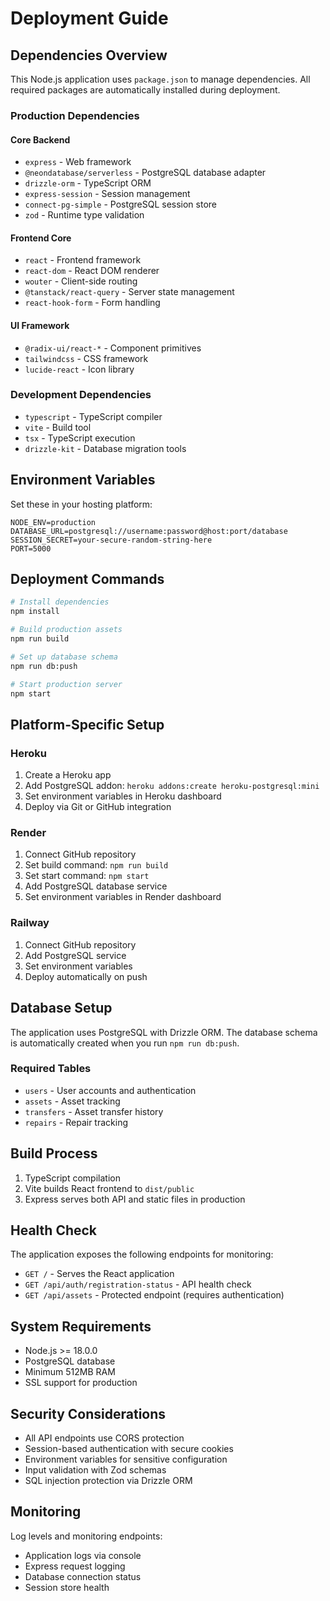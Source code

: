 # Deployment Guide

## Dependencies Overview

This Node.js application uses `package.json` to manage dependencies. All required packages are automatically installed during deployment.

### Production Dependencies

#### Core Backend
- `express` - Web framework
- `@neondatabase/serverless` - PostgreSQL database adapter
- `drizzle-orm` - TypeScript ORM
- `express-session` - Session management
- `connect-pg-simple` - PostgreSQL session store
- `zod` - Runtime type validation

#### Frontend Core
- `react` - Frontend framework
- `react-dom` - React DOM renderer
- `wouter` - Client-side routing
- `@tanstack/react-query` - Server state management
- `react-hook-form` - Form handling

#### UI Framework
- `@radix-ui/react-*` - Component primitives
- `tailwindcss` - CSS framework
- `lucide-react` - Icon library

### Development Dependencies
- `typescript` - TypeScript compiler
- `vite` - Build tool
- `tsx` - TypeScript execution
- `drizzle-kit` - Database migration tools

## Environment Variables

Set these in your hosting platform:

```
NODE_ENV=production
DATABASE_URL=postgresql://username:password@host:port/database
SESSION_SECRET=your-secure-random-string-here
PORT=5000
```

## Deployment Commands

```bash
# Install dependencies
npm install

# Build production assets
npm run build

# Set up database schema
npm run db:push

# Start production server
npm start
```

## Platform-Specific Setup

### Heroku
1. Create a Heroku app
2. Add PostgreSQL addon: `heroku addons:create heroku-postgresql:mini`
3. Set environment variables in Heroku dashboard
4. Deploy via Git or GitHub integration

### Render
1. Connect GitHub repository
2. Set build command: `npm run build`
3. Set start command: `npm start`
4. Add PostgreSQL database service
5. Set environment variables in Render dashboard

### Railway
1. Connect GitHub repository
2. Add PostgreSQL service
3. Set environment variables
4. Deploy automatically on push

## Database Setup

The application uses PostgreSQL with Drizzle ORM. The database schema is automatically created when you run `npm run db:push`.

### Required Tables
- `users` - User accounts and authentication
- `assets` - Asset tracking
- `transfers` - Asset transfer history
- `repairs` - Repair tracking

## Build Process

1. TypeScript compilation
2. Vite builds React frontend to `dist/public`
3. Express serves both API and static files in production

## Health Check

The application exposes the following endpoints for monitoring:
- `GET /` - Serves the React application
- `GET /api/auth/registration-status` - API health check
- `GET /api/assets` - Protected endpoint (requires authentication)

## System Requirements

- Node.js >= 18.0.0
- PostgreSQL database
- Minimum 512MB RAM
- SSL support for production

## Security Considerations

- All API endpoints use CORS protection
- Session-based authentication with secure cookies
- Environment variables for sensitive configuration
- Input validation with Zod schemas
- SQL injection protection via Drizzle ORM

## Monitoring

Log levels and monitoring endpoints:
- Application logs via console
- Express request logging
- Database connection status
- Session store health
